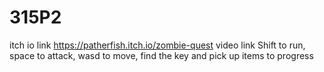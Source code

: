 # 315P2
itch io link https://patherfish.itch.io/zombie-quest
video link
Shift to run, space to attack, wasd to move, find the key and pick up items to progress
